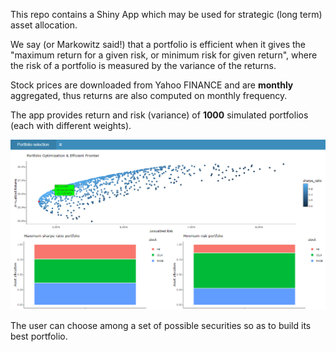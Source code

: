 This repo contains a Shiny App which may be used for strategic (long term) asset allocation.

We say (or Markowitz said!) that a portfolio is efficient when it gives the "maximum return for a given risk, or minimum risk for given return", where the risk of a portfolio is measured by the variance of the returns. 

Stock prices are downloaded from Yahoo FINANCE and are **monthly** aggregated,  thus returns are also computed on monthly frequency.

The app provides return and risk (variance) of **1000** simulated portfolios (each with different weights). 

![example.png](https://github.com/rena95/portfolio_selection/blob/main/example.png?raw=trues)

The user can choose among a set of possible securities so as to build its best portfolio.
